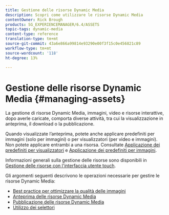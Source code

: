 ```yaml
---
title: Gestione delle risorse Dynamic Media
description: Scopri come utilizzare le risorse Dynamic Media
contentOwner: Rick Brough
products: SG_EXPERIENCEMANAGER/6.4/ASSETS
topic-tags: dynamic-media
content-type: reference
translation-type: tm+mt
source-git-commit: 43a6e866a99814e93290e00f3f15c0e456821c89
workflow-type: tm+mt
source-wordcount: '118'
ht-degree: 13%

---
```



# Gestione delle risorse Dynamic Media {#managing-assets}

La gestione di risorse Dynamic Media, immagini, video e risorse interattive, dopo averle caricate, comporta diverse attività, tra cui la visualizzazione in anteprima, il download o la pubblicazione.

Quando visualizzate l’anteprima, potete anche applicare predefiniti per immagini (solo per immagini) o per visualizzatori (per video e immagini). Non potete applicare entrambi a una risorsa. Consultate [Applicazione dei predefiniti per visualizzatori](viewer-presets.md) e [Applicazione dei predefiniti per immagini](image-presets.md).

Informazioni generali sulla gestione delle risorse sono disponibili in [Gestione delle risorse con l&#39;interfaccia utente touch](managing-assets-touch-ui.md).

Gli argomenti seguenti descrivono le operazioni necessarie per gestire le risorse Dynamic Media:

* [Best practice per ottimizzare la qualità delle immagini](best-practices-for-optimizing-the-quality-of-your-images.md)
* [Anteprima delle risorse Dynamic Media](previewing-assets.md)
* [Pubblicazione delle risorse Dynamic Media](publishing-dynamicmedia-assets.md)
* [Utilizzo dei selettori](working-with-selectors.md)

